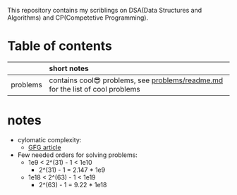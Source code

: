 This repository contains my scriblings on DSA(Data Structures and Algorithms) and CP(Competetive Programming).  

# Table of contents
|  | short notes |
|:--|:---|
| problems | contains cool😎 problems, see [problems/readme.md](problems/readme.md) for the list of cool problems |

# notes
- cylomatic complexity:
  - [GFG article](https://www.geeksforgeeks.org/cyclomatic-complexity/)
- Few needed orders for solving problems:
  - 1e9 < 2^(31) - 1 < 1e10
    - 2^(31) - 1 = 2.147 * 1e9
  - 1e18 < 2^(63) - 1 < 1e19
    - 2^(63) - 1 = 9.22 * 1e18